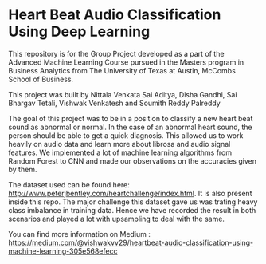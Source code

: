 # Heart Beat Audio Classification Using Deep Learning

This repository is for the Group Project developed as a part of the Advanced Machine Learning Course  pursued in the Masters program in Business Analytics from The University of Texas at Austin, McCombs School of Business.

This project was built by Nittala Venkata Sai Aditya, Disha Gandhi, Sai Bhargav Tetali, Vishwak Venkatesh and Soumith Reddy Palreddy

The goal of this project was to be in a position to classify a new heart beat sound as abnormal or normal. In the case of an abnormal heart sound, the person should be able to get a quick diagnosis. This allowed us to work heavily on audio data and learn more about librosa and audio signal features.
We implemented a lot of machine learning algorithms from Random Forest to CNN and made our observations on the accuracies given by them.

The dataset used can be found here: http://www.peterjbentley.com/heartchallenge/index.html. It is also present inside this repo.
The major challenge this dataset gave us was trating heavy class imbalance in training data. Hence we have recorded the result in both scenarios and played a lot with upsampling to deal with the same.

You can find more information on Medium : https://medium.com/@vishwakvv29/heartbeat-audio-classification-using-machine-learning-305e568efecc
